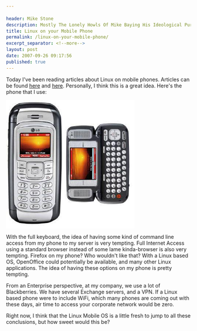 ```yaml
---

header: Mike Stone
description: Mostly The Lonely Howls Of Mike Baying His Ideological Purity At The Moon
title: Linux on your Mobile Phone
permalink: /linux-on-your-mobile-phone/
excerpt_separator: <!--more-->
layout: post
date: 2007-09-26 09:17:56
published: true
---
```



Today I've been reading articles about Linux on mobile phones. Articles can be found [here](http://resources.zdnet.co.uk/articles/features/0,1000002000,39289595-2,00.htm) and [here](http://news.yahoo.com/s/pcworld/20070926/tc_pcworld/137690). Personally, I think this is a great idea. Here's the phone that I use:

<img align="center" src="/assets/images/8aRRLkv.jpg">

With the full keyboard, the idea of having some kind of command line access from my phone to my server is very tempting. Full Internet Access using a standard browser instead of some lame kinda-browser is also very tempting. Firefox on my phone? Who wouldn't like that? With a Linux based OS, OpenOffice could potentially be available, and many other Linux applications. The idea of having these options on my phone is pretty tempting.

From an Enterprise perspective, at my company, we use a lot of Blackberries. We have several Exchange servers, and a VPN. If a Linux based phone were to include WiFi, which many phones are coming out with these days, air time to access your corporate network would be zero.

Right now, I think that the Linux Mobile OS is a little fresh to jump to all these conclusions, but how sweet would this be?
